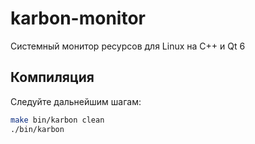 # karbon-monitor
Системный монитор ресурсов для Linux на C++ и Qt 6

## Компиляция
Следуйте дальнейшим шагам:

```bash
make bin/karbon clean
./bin/karbon
```
